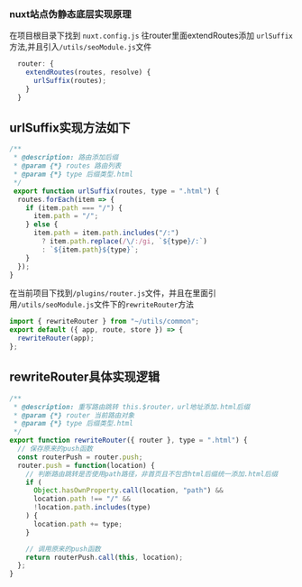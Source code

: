 ### nuxt站点伪静态底层实现原理

在项目根目录下找到 <code>nuxt.config.js</code> 往router里面extendRoutes添加 <code>urlSuffix</code>方法,并且引入<code>/utils/seoModule.js</code>文件

```js
  router: {
    extendRoutes(routes, resolve) {
      urlSuffix(routes);
    }
  }
```

## urlSuffix实现方法如下
```js
/**
 * @description: 路由添加后缀
 * @param {*} routes 路由列表
 * @param {*} type 后缀类型.html
 */
 export function urlSuffix(routes, type = ".html") {
  routes.forEach(item => {
    if (item.path === "/") {
      item.path = "/";
    } else {
      item.path = item.path.includes("/:")
        ? item.path.replace(/\/:/gi, `${type}/:`)
        : `${item.path}${type}`;
    }
  });
}
```

在当前项目下找到<code>/plugins/router.js</code>文件，并且在里面引用<code>/utils/seoModule.js</code>文件下的<code>rewriteRouter</code>方法
```js
import { rewriteRouter } from "~/utils/common";
export default ({ app, route, store }) => {
  rewriteRouter(app);
};
```

## rewriteRouter具体实现逻辑

```js
/**
 * @description: 重写路由跳转 this.$router，url地址添加.html后缀
 * @param {*} router 当前路由对象
 * @param {*} type 后缀类型.html
 */
export function rewriteRouter({ router }, type = ".html") {
  // 保存原来的push函数
  const routerPush = router.push;
  router.push = function(location) {
    // 判断路由跳转是否使用path路径，非首页且不包含html后缀统一添加.html后缀
    if (
      Object.hasOwnProperty.call(location, "path") &&
      location.path !== "/" &&
      !location.path.includes(type)
    ) {
      location.path += type;
    }

    // 调用原来的push函数
    return routerPush.call(this, location);
  };
}
```